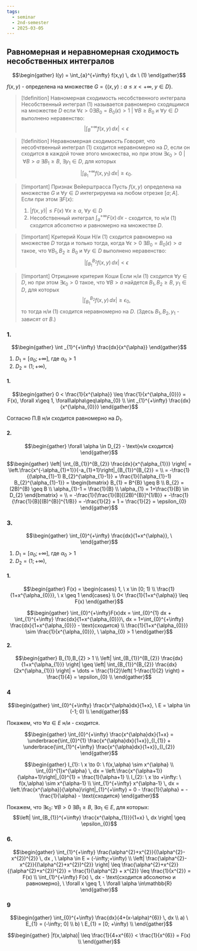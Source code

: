 ```yaml
---
tags:
  - seminar
  - 2nd-semester
  - 2025-03-05
---
```


## Равномерная и неравномерная сходимость несобственных интегралов

$$\begin{gather}
I(y) = \int_{a}^{+\infty} f(x,y) \, dx \ (1)
\end{gather}$$

$f(x,y)$ - определена на множестве $G = \{ (x,y): a \leq x <+\infty, \ y \in D \}$.

> [!definition] Навномерная сходимость  несобственного интеграла
> Несобственный интеграл (1) называется равномерно сходящимся на множестве $D$ если $\forall \epsilon > 0 \exists B_{0} = B_{0}(\epsilon) > 1 \ | \ \forall B \geq B_{0}$ и $\forall y \in D$ выполнено неравенство:
> $$\left| \int_{B}^{+\infty} f(x,y) \, dx  \right| < \epsilon$$

> [!definition] Неравномерная сходимость
> Говорят, что несобчтвенный интеграл (1) сходится неравномерно на $D$, если он сходится в каждой точке этого множества, но при этом $\exists \epsilon_{0} > 0 \ | \ \forall B>a \ \exists B_{1} \geq B, \ \exists y_{1} \in D$, для которых
> $$\left| \int_{B_{1}}^{+\infty} f(x,y_{1}) \, dx \right| \geq \epsilon_{0}.$$

> [!important] Признак Вейерштрасса
> Пусть $f(x,y)$ определена на множестве $G$ и $\forall y \in D$ интегрируема на любом отрезке $[a;A]$. Если при этом $\exists F(x)$:
> 1. $|f(x,y)| \leq F(x) \ \forall x \geq a, \ \forall y \in D$
> 2. Несобственный интеграл $\int_{a}^{+\infty}F(x) \, dx$ - сходится, то н/и (1) сходится абсолютно и равномерно на множестве $D$.

> [!important] Критерий Коши
> Н/и (1) сходится равномерно на множестве $D$ тогда и только тогда, когда $\forall \epsilon>0 \ \exists B_{0} = B_{0}(\epsilon) > a$ такое, что $\forall B_{1},B_{2} \geq B_{0}$ и $\forall y \in D$ выполнено неравенство:
> $$\left| \int_{B_{1}}^{B_{2}} f(x,y) \, dx  \right| < \epsilon $$

> [!important] Отрицание критерия Коши
> Если н/и (1) сходится $\forall y \in D$, но при этом $\exists\epsilon_{0}>0$ такое, что $\forall B>a$ найдется $B_{1},B_{2}\geq B$, $y_{1}\in D$, для которых
> $$\left| \int_{B_{1}}^{B_{2}} f(x,y) \, dx  \right| \geq \epsilon_{0},$$
>  то тогда н/и (1) сходится неравномерно на $D$.
>  (Здесь $B_{1},B_{2},y_{1}$ - зависят от $B$.)

### 1.

$$\begin{gather}
\int _{1}^{+\infty} \frac{dx}{x^{\alpha}}
\end{gather}$$

1. $D_{1} = [\alpha_{0}; +\infty]$, где $\alpha_{0} > 1$
2. $D_{2} = (1; +\infty)$,

#### 1.

$$\begin{gather}
0 < \frac{1}{x^{\alpha}} \leq \frac{1}{x^{\alpha_{0}}} = F(x), \forall x\geq 1, \forall\alpha\geq\alpha_{0} \\
\int _{1}^{+\infty} \frac{dx}{x^{\alpha_{0}}}
\end{gather}$$

Согласно П.В н/и сходится равномерно на $D_{1}$.

#### 2.

$$\begin{gather}
\forall \alpha \in D_{2} - \text{н/и сходится}
\end{gather}$$

$$\begin{gather}
\left| \int_{B_{1}}^{B_{2}} \frac{dx}{x^{\alpha_{1}}}  \right| = \left.\frac{x^{-\alpha_{1}+1}}{-a_{1}+1}\right|_{B_{1}}^{B_{2}} = \\
= -\frac{1}{(\alpha_{1}-1) B_{2}^{\alpha_{1}-1}} + \frac{1}{(\alpha_{1}-1) B_{2}^{\alpha_{1}-1}} = \begin{bmatrix}
B_{1} = B^{B} \geq B \\
B_{2} = (2B)^{B} \geq B \\
\alpha_{1}-1 = \frac{1}{B} \\
\alpha_{1} = 1+\frac{1}{B} \in D_{2}
\end{bmatrix} = \\
= -\frac{1}{\frac{1}{B}[(2B)^{B}]^{1/B}} + -\frac{1}{\frac{1}{B}[(B)^{B}]^{1/B}} = -\frac{1}{2} + 1 = \frac{1}{2} = \epsilon_{0}
\end{gather}$$

### 3.

$$\begin{gather}
\int_{0}^{+\infty} \frac{dx}{1+x^{\alpha}}, \
\end{gather}$$

1. $D_{1} = [\alpha_{0}; +\infty]$, где $\alpha_{0} > 1$
2. $D_{2} = (1; +\infty)$,

#### 1.

$$\begin{gather}
F(x) = \begin{cases}
1, \ x \in [0; 1) \\
\frac{1}{1+x^{\alpha_{0}}}, \ x \geq 1
\end{cases} \\
0< \frac{1}{1+x^{\alpha}} \leq F(x)
\end{gather}$$

$$\begin{gather}
\int_{0}^{+\infty}F(x)dx = \int_{0}^{1} dx  + \int_{1}^{+\infty} \frac{dx}{1+x^{\alpha_{0}}}\, dx = 1+\int_{0}^{+\infty} \frac{dx}{1+x^{\alpha_{0}}} - \text{сходится} \\
\frac{1}{1+x^{\alpha_{0}}} \sim \frac{1}{x^{\alpha_{0}}}, \ \alpha_{0} > 1
\end{gather}$$

#### 2. 

$$\begin{gather}
B_{1},B_{2} > 1 \\
\left| \int_{B_{1}}^{B_{2}} \frac{dx}{1+x^{\alpha_{1}}}  \right| \geq \left| \int_{B_{1}}^{B_{2}} \frac{dx}{2x^{\alpha_{1}}}  \right| = \dots = \frac{1}{2}\left( 1-\frac{1}{2} \right) = \frac{1}{4} = \epsilon_{0} \\
\end{gather}$$

### 4

$$\begin{gather}
\int_{0}^{+\infty} \frac{x^{\alpha}dx}{1+x}, \ E = \alpha \in (-1; 0) \\
\end{gather}$$

Покажем, что $\forall \alpha \in E$ н/и - сходится.

$$\begin{gather}
\int_{0}^{+\infty} \frac{x^{\alpha}dx}{1+x} = \underbrace{\int_{0}^{1} \frac{x^{\alpha}dx}{1+x}}_{I_{1}} + \underbrace{\int_{1}^{+\infty} \frac{x^{\alpha}dx}{1+x}}_{I_{2}}
\end{gather}$$

$$\begin{gather}
I_{1}: \ x \to 0: \ f(x,\alpha) \sim x^{\alpha} \\
\int_{0}^{1}x^{\alpha} \, dx = \left.\frac{x^{\alpha+1}}{\alpha+1}\right|_{0}^{1} = \frac{1}{\alpha+1} \\
I_{2}: \ x \to +\infty: \ f(x,\alpha) \sim x^{\alpha-1} \\
\int_{1}^{+\infty} x^{\alpha-1} \, dx = \left.\frac{x^{\alpha}}{\alpha}\right|_{1}^{+\infty} = 0 - \frac{1}{\alpha} = -\frac{1}{\alpha} - \text{сходится}
\end{gather}$$

Покажем, что $\exists \epsilon_{0}: \ \forall B > 0 \ \exists B_{1}\geq B, \ \exists \alpha_{1} \in E$, для которых:
$$\left| \int_{B_{1}}^{+\infty} \frac{x^{\alpha_{1}}}{1+x} \, dx  \right| \geq \epsilon_{0}$$

### 6.

$$\begin{gather}
\int_{1}^{+\infty} \frac{\alpha^{2}+x^{2}}{(\alpha^{2}-x^{2})^{2}} \, dx , \ \alpha \in E = (-\infty;+\infty) \\
\left| \frac{\alpha^{2}-x^{2}}{(\alpha^{2}+x^{2})^{2}} \right| \leq \frac{\alpha^{2}+x^{2}}{(\alpha^{2}+x^{2})^{2}} = \frac{1}{\alpha^{2} + x^{2}} \leq \frac{1}{x^{2}} = F(x) \\
\int_{1}^{+\infty} F(x) \, dx - \text{сходится абсолютно и равномерно}, \ \forall x \geq 1, \ \forall \alpha \in\mathbb{R}
\end{gather}$$

### 9

$$\begin{gather}
\int_{0}^{+\infty} \frac{dx}{4+(x-\alpha)^{6}} \, dx \\
a) \ E_{1} = (-\infty; 0] \\
b) \ E_{1} = [0; +\infty) \\
\end{gather}$$

$$\begin{gather}
|f(x,\alpha)| \leq \frac{1}{4+x^{6}} < \frac{1}{x^{6}} = F(x) \\
\end{gather}$$